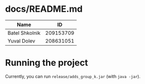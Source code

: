 # docs/README.md

| Name           | ID        |
| -------------- | --------- |
| Batel Shkolnik | 209153709 |
| Yuval Dolev    | 208631051 |

# Running the project

Currently, you can run `release/adds_group_k.jar` (with `java -jar`).